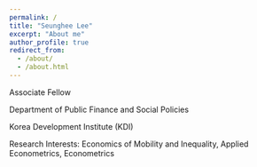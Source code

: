 ```yaml
---
permalink: /
title: "Seunghee Lee"
excerpt: "About me"
author_profile: true
redirect_from: 
  - /about/
  - /about.html
---
```



Associate Fellow

Department of Public Finance and Social Policies

Korea Development Institute (KDI)

Research Interests:  Economics of Mobility and Inequality, Applied Econometrics, Econometrics
